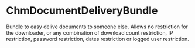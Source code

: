 ChmDocumentDeliveryBundle
=========================

Bundle to easy delive documents to someone else. Allows no restriction for the downloader, or any combination of download count restriction, IP restriction, password restriction, dates restriction or logged user restriction.
